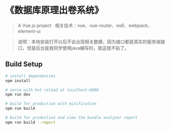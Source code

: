 # 《数据库原理出卷系统》

> A Vue.js project   相关技术：vue、vue-router、es6、webpack、element-ui

> 说明：本地安装打开以后不会出现相关数据，因为接口都是真实的服务端接口，但是后台是我同学使用java编写的，我这就不贴了。

## Build Setup

``` bash
# install dependencies
npm install

# serve with hot reload at localhost:8080
npm run dev

# build for production with minification
npm run build

# build for production and view the bundle analyzer report
npm run build --report
```

